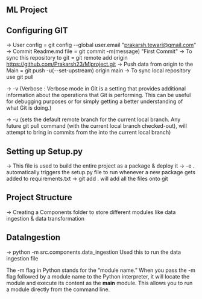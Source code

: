 ## ML Project

 ## Configuring GIT
-> User config = git config --global user.email "prakarsh.tewari@gmail.com"
-> Commit Readme.md file = git commit -m(message) "First Commit"
-> To sync this repository to git = git remote add origin https://github.com/Prakarsh23/Mlproject.git
-> Push data from origin to the Main = git push -u(--set-upstream) origin main
-> To sync local repository use git pull

-> -v (Verbose : Verbose mode in Git is a setting that provides additional information about the operations that Git is performing. This can be useful for debugging purposes or for simply getting a better understanding of what Git is doing.)

-> -u (sets the default remote branch for the current local branch.
Any future git pull command (with the current local branch checked-out),
will attempt to bring in commits from the <remote-branch> into the current local branch)

## Setting up Setup.py
-> This file is used to build the entire project as a package & deploy it
-> -e . automatically triggers the setup.py file to run whenever a new package gets added to requirements.txt
-> git add . will add all the files onto git

## Project Structure

-> Creating a Components folder to store different modules like data ingestion & data transformation


## DataIngestion

-> python -m src.components.data_ingestion Used this to run the data ingestion file

The -m flag in Python stands for the “module name.” When you pass the -m flag followed by a module name to the Python interpreter, it will locate the module and execute its content as the __main__ module. This allows you to run a module directly from the command line.


